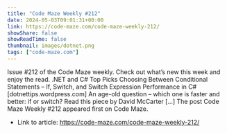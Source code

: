 ```yaml
---
title: "Code Maze Weekly #212"
date: 2024-05-03T09:01:31+00:00
link: https://code-maze.com/code-maze-weekly-212/
showShare: false
showReadTime: false
thumbnail: images/dotnet.png
tags: ["code-maze.com"]
---
```

Issue #212 of the Code Maze weekly. Check out what’s new this week and enjoy the read. .NET and C# Top Picks Choosing Between Conditional Statements – If, Switch, and Switch Expression Performance in C# [dotnettips.wordpress.com] An age-old question – which one is faster and better: if or switch? Read this piece by David McCarter […]
The post Code Maze Weekly #212 appeared first on Code Maze.

- Link to article: https://code-maze.com/code-maze-weekly-212/